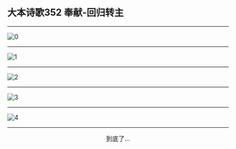 
## 大本诗歌352 奉献-回归转主
        
<div id="aplayer0"></div>

---

<img alt="0" data-original="https://cdn.jsdelivr.net/gh/k34869/shi/data/d0352/0">

---

<img alt="1" data-original="https://cdn.jsdelivr.net/gh/k34869/shi/data/d0352/1">

---

<img alt="2" data-original="https://cdn.jsdelivr.net/gh/k34869/shi/data/d0352/2">

---

<img alt="3" data-original="https://cdn.jsdelivr.net/gh/k34869/shi/data/d0352/3">

---

<img alt="4" data-original="https://cdn.jsdelivr.net/gh/k34869/shi/data/d0352/4">

---

<p style="text-align: center">到底了...</p>

<script src="/js/dist-view.js"></script>

<script>
MAIN.id = 'd0352';
        
const ap0 = new APlayer({
    container: document.getElementById('aplayer0'),
    volume: 1,
    loop: 'none',
    preload: 'none',
    audio: [{
        name: '大本诗歌352.mp3',
        artist: '大本诗歌',
        url: 'https://res.wx.qq.com/voice/getvoice?mediaid=MzI0NTk3MDM5M18yMjQ3NDkxODQ2',
        cover: '/favicon'
    }]
});
</script>
